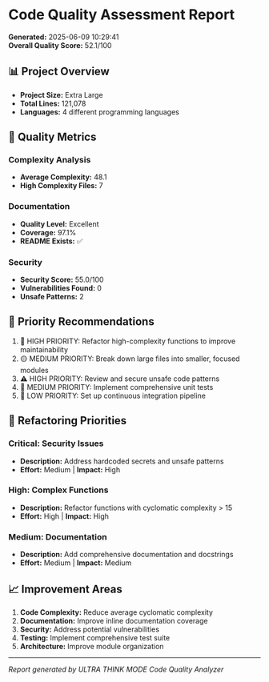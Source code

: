 # Code Quality Assessment Report

**Generated:** 2025-06-09 10:29:41  
**Overall Quality Score:** 52.1/100

## 📊 Project Overview

- **Project Size:** Extra Large
- **Total Lines:** 121,078
- **Languages:** 4 different programming languages

## 🎯 Quality Metrics

### Complexity Analysis
- **Average Complexity:** 48.1
- **High Complexity Files:** 7

### Documentation
- **Quality Level:** Excellent
- **Coverage:** 97.1%
- **README Exists:** ✅

### Security
- **Security Score:** 55.0/100
- **Vulnerabilities Found:** 0
- **Unsafe Patterns:** 2

## 🚨 Priority Recommendations

1. 🔴 HIGH PRIORITY: Refactor high-complexity functions to improve maintainability
2. 🟡 MEDIUM PRIORITY: Break down large files into smaller, focused modules
3. ⚠️ HIGH PRIORITY: Review and secure unsafe code patterns
4. 🧪 MEDIUM PRIORITY: Implement comprehensive unit tests
5. 🔄 LOW PRIORITY: Set up continuous integration pipeline

## 🔧 Refactoring Priorities

### Critical: Security Issues
- **Description:** Address hardcoded secrets and unsafe patterns
- **Effort:** Medium | **Impact:** High

### High: Complex Functions
- **Description:** Refactor functions with cyclomatic complexity > 15
- **Effort:** High | **Impact:** High

### Medium: Documentation
- **Description:** Add comprehensive documentation and docstrings
- **Effort:** Medium | **Impact:** Medium


## 📈 Improvement Areas

1. **Code Complexity:** Reduce average cyclomatic complexity
2. **Documentation:** Improve inline documentation coverage
3. **Security:** Address potential vulnerabilities
4. **Testing:** Implement comprehensive test suite
5. **Architecture:** Improve module organization

---
*Report generated by ULTRA THINK MODE Code Quality Analyzer*
